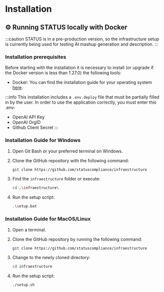 # Installation

## ⚙ Running STATUS locally with Docker

:::caution
STATUS is in a pre-production version, so the infrastructure setup is currently being used for testing AI mashup generation and description.
:::

### Installation prerequisites

Before starting with the installation it is necessary to install (or upgrade if the Docker version is less than 1.27.0) the following tools:

- Docker: You can find the installation guide for your operating system [here](https://docs.docker.com/get-docker/).

:::info
This installation includes a `.env.deploy` file that must be partially filled in by the user. In order to use the application correctly, you must enter this .env:

- OpenAI API Key
- OpenAI OrgID
- Github Client Secret
  :::

### Installation Guide for Windows

1. Open Git Bash or your preferred terminal on Windows.

2. Clone the GitHub repository with the following command:
   ```bash
   git clone https://github.com/statuscompliance/infraestructure
   ```
3. Find the `infraestructure` folder or execute:
   ```bash
   cd .\infraestructure\
   ```
4. Run the setup script:
   ```bash
   .\setup.bat
   ```

### Installation Guide for MacOS/Linux

1. Open a terminal.

2. Clone the GitHub repository by running the following command:

   ```bash
   git clone https://github.com/statuscompliance/infraestructure
   ```

3. Change to the newly cloned directory:

   ```bash
   cd infraestructure
   ```

4. Run the setup script:
   ```bash
   ./setup.sh
   ```
